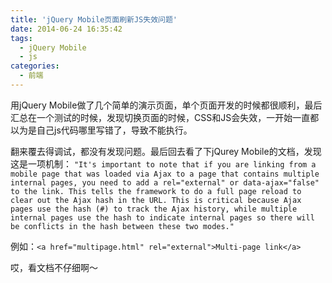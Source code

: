 ```yaml
---
title: 'jQuery Mobile页面刷新JS失效问题'
date: 2014-06-24 16:35:42
tags:
  - jQuery Mobile
  - js
categories:
  - 前端
---
```

用jQuery Mobile做了几个简单的演示页面，单个页面开发的时候都很顺利，最后汇总在一个测试的时候，发现切换页面的时候，CSS和JS会失效，一开始一直都以为是自己js代码哪里写错了，导致不能执行。<!-- more -->

翻来覆去得调试，都没有发现问题。最后回去看了下jQurey Mobile的文档，发现这是一项机制：
`"It's important to note that if you are linking from a mobile page that was loaded via Ajax to a page that contains multiple internal pages, you need to add a rel="external" or data-ajax="false" to the link. This tells the framework to do a full page reload to clear out the Ajax hash in the URL. This is critical because Ajax pages use the hash (#) to track the Ajax history, while multiple internal pages use the hash to indicate internal pages so there will be conflicts in the hash between these two modes."`

例如：`<a href="multipage.html" rel="external">Multi-page link</a>`

哎，看文档不仔细啊～
